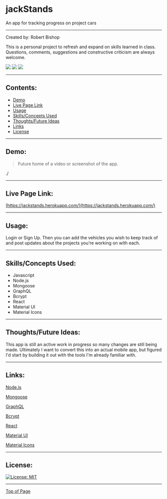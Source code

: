 # jackStands

An app for tracking progress on project cars

---

Created by: Robert Bishop

This is a personal project to refresh and expand on skills learned in class.  Questions, comments, suggestions and constructive criticism are always welcome.

<a href="mailto: rbishop85@gmail.com"><img src="https://img.shields.io/badge/Gmail-D14836?style=for-the-badge&logo=gmail&logoColor=white"></a>
<a href="https://github.com/rbishop85" target="_blank"><img src="https://img.shields.io/badge/GitHub-100000?style=for-the-badge&logo=github&logoColor=white"></a>
<a href="https://www.linkedin.com/in/robert-m-bishop/" target="_blank"><img src="https://img.shields.io/badge/LinkedIn-0077B5?style=for-the-badge&logo=linkedin&logoColor=white"></a>

---

## Contents:
* [Demo](#demo)
* [Live Page Link](#live-page-link)
* [Usage](#usage)
* [Skills/Concepts Used](#skillsconcepts-used)
* [Thoughts/Future Ideas](#thoughtsfuture-ideas)
* [Links](#links)
* [License](#license)

---

## Demo:

> Future home of a video or screenshot of the app.

./

---

## Live Page Link:

[https://jackstands.herokuapp.com/](https://jackstands.herokuapp.com/)

---

## Usage:

Login or Sign Up.  Then you can add the vehicles you wish to keep track of and post updates about the projects you're working on with each.

---

## Skills/Concepts Used:

* Javascript
* Node.js
* Mongoose
* GraphQL
* Bcrypt
* React
* Material UI
* Material Icons

---

## Thoughts/Future Ideas:

This app is still an active work in progress so many changes are still being made.  Ultimately I want to convert this into an actual mobile app, but figured I'd start by building it out with the tools I'm already familiar with.

---

## Links:

<a href="https://nodejs.org/en/" target="_blank">Node.js</a>

<a href="https://www.npmjs.com/package/mongoose" target="_blank">Mongoose</a>

<a href="https://www.npmjs.com/package/graphql" target="_blank">GraphQL</a>

<a href="https://www.npmjs.com/package/bcrypt" target="_blank">Bcrypt</a>

<a href="https://reactjs.org/" target="_blank">React</a>

<a href="https://mui.com/" target="_blank">Material UI</a>

<a href="https://mui.com/material-ui/material-icons/" target="_blank">Material Icons</a>




---

## License:


[![License: MIT](https://img.shields.io/badge/License-MIT-yellow.svg)](https://opensource.org/licenses/MIT)

---

[Top of Page](#jackStands)

